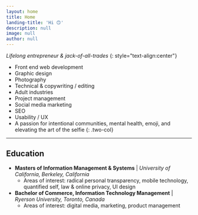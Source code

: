 ```yaml
---
layout: home
title: Home
landing-title: 'Hi 🙃'
description: null
image: null
author: null
---
```


*Lifelong entrepreneur & jack-of-all-trades*
{: style="text-align:center"}

* Front end web development
* Graphic design
* Photography
* Technical & copywriting / editing
* Adult industries
* Project management
* Social media marketing
* SEO
* Usability / UX
* A passion for intentional communities, mental health, emoji, and elevating the art of the selfie
{: .two-col}

- - -

## Education
* **Masters of Information Management & Systems** | *University of California, Berkeley, California*
  * Areas of interest: radical personal transparency, mobile technology, quantified self, law & online privacy, UI design
* **Bachelor of Commerce, Information Technology Management** | *Ryerson University, Toronto, Canada*
  * Areas of interest: digital media, marketing, product management
